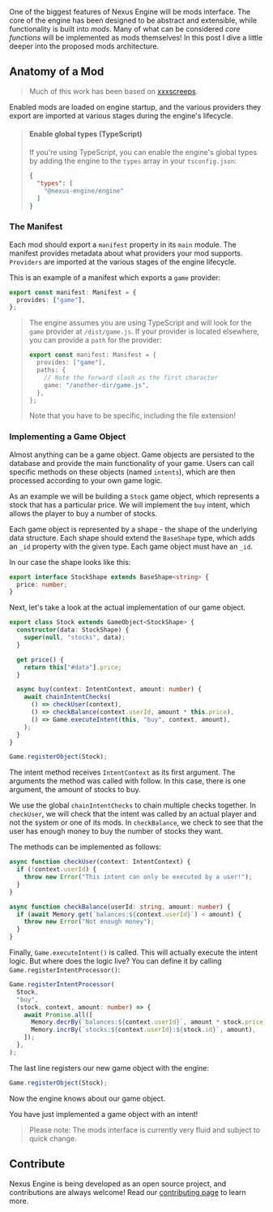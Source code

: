 One of the biggest features of Nexus Engine will be mods interface. The core of
the engine has been designed to be abstract and extensible, while functionality
is built into _mods_. Many of what can be considered _core functions_ will be
implemented as mods themselves! In this post I dive a little deeper into the
proposed mods architecture.

## Anatomy of a Mod

> Much of this work has been based on
> [xxxscreeps](https://github.com/laverdet/xxscreeps).

Enabled mods are loaded on engine startup, and the various providers they export
are imported at various stages during the engine's lifecycle.

> #### Enable global types (TypeScript)
>
> If you're using TypeScript, you can enable the engine's global types by adding
> the engine to the `types` array in your `tsconfig.json`:
>
> ```json
> {
>   "types": [
>     "@nexus-engine/engine"
>   ]
> }
> ```

### The Manifest

Each mod should export a `manifest` property in its `main` module. The manifest
provides metadata about what providers your mod supports. `Providers` are
imported at the various stages of the engine lifecycle.

This is an example of a manifest which exports a `game` provider:

```ts
export const manifest: Manifest = {
  provides: ["game"],
};
```

> The engine assumes you are using TypeScript and will look for the `game`
> provider at `/dist/game.js`. If your provider is located elsewhere, you can
> provide a `path` for the provider:
>
> ```ts
> export const manifest: Manifest = {
>   provides: ["game"],
>   paths: {
>     // Note the forward slash as the first character
>     game: "/another-dir/game.js",
>   },
> };
> ```
>
> Note that you have to be specific, including the file extension!

### Implementing a Game Object

Almost anything can be a game object. Game objects are persisted to the database
and provide the main functionality of your game. Users can call specific methods
on these objects (named `intents`), which are then processed according to your
own game logic.

As an example we will be building a `Stock` game object, which represents a
stock that has a particular price. We will implement the `buy` intent, which
allows the player to buy a number of stocks.

Each game object is represented by a shape - the shape of the underlying data
structure. Each shape should extend the `BaseShape` type, which adds an `_id`
property with the given type. Each game object must have an `_id`.

In our case the shape looks like this:

```ts
export interface StockShape extends BaseShape<string> {
  price: number;
}
```

Next, let's take a look at the actual implementation of our game object.

```ts
export class Stock extends GameObject<StockShape> {
  constructor(data: StockShape) {
    super(null, "stocks", data);
  }

  get price() {
    return this["#data"].price;
  }

  async buy(context: IntentContext, amount: number) {
    await chainIntentChecks(
      () => checkUser(context),
      () => checkBalance(context.userId, amount * this.price),
      () => Game.executeIntent(this, "buy", context, amount),
    );
  }
}

Game.registerObject(Stock);
```

The intent method receives `IntentContext` as its first argument. The arguments
the method was called with follow. In this case, there is one argument, the
amount of stocks to buy.

We use the global `chainIntentChecks` to chain multiple checks together. In
`checkUser`, we will check that the intent was called by an actual player and
not the system or one of its mods. In `checkBalance`, we check to see that the
user has enough money to buy the number of stocks they want.

The methods can be implemented as follows:

```ts
async function checkUser(context: IntentContext) {
  if (!context.userId) {
    throw new Error("This intent can only be executed by a user!");
  }
}

async function checkBalance(userId: string, amount: number) {
  if (await Memory.get(`balances:${context.userId}`) < amount) {
    throw new Error("Not enough money");
  }
}
```

Finally, `Game.executeIntent()` is called. This will actually execute the intent
logic. But where does the logic live? You can define it by calling
`Game.registerIntentProcessor()`:

```ts
Game.registerIntentProcessor(
  Stock,
  "buy",
  (stock, context, amount: number) => {
    await Promise.all([
      Memory.decrBy(`balances:${context.userId}`, amount * stock.price),
      Memory.incrBy(`stocks:${context.userId}:${stock.id}`, amount),
    ]);
  },
);
```

The last line registers our new game object with the engine:

```ts
Game.registerObject(Stock);
```

Now the engine knows about our game object.

You have just implemented a game object with an intent!

> Please note: The mods interface is currently very fluid and subject to quick
> change.

## Contribute

Nexus Engine is being developed as an open source project, and contributions are
always welcome! Read our
[contributing page](https://github.com/NexusEngine/nexus/blob/main/CONTRIBUTING.md)
to learn more.
